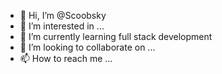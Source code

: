 - 👋 Hi, I’m @Scoobsky
- 👀 I’m interested in ...
- 🌱 I’m currently learning full stack development
- 💞️ I’m looking to collaborate on ...
- 📫 How to reach me ...

<!---
Scoobsky/Scoobsky is a ✨ special ✨ repository because its `README.md` (this file) appears on your GitHub profile.
You can click the Preview link to take a look at your changes.
--->
